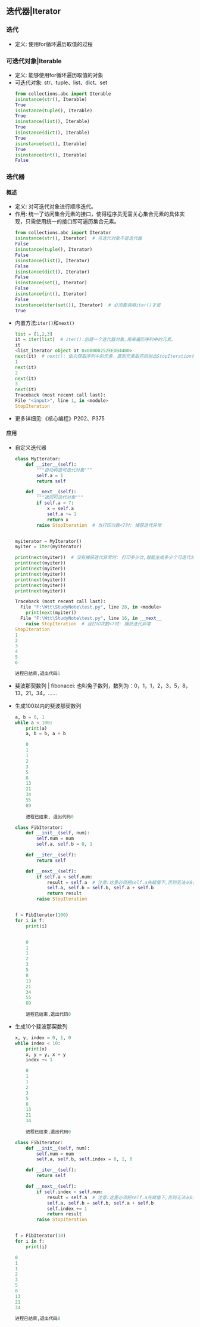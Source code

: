 ## 迭代器|Iterator


### 迭代
- 定义: 使用for循环遍历取值的过程


### 可迭代对象|Iterable
- 定义: 能够使用for循环遍历取值的对象
- 可迭代对象: str、tuple、list、dict、set 
    ```python
    from collections.abc import Iterable
    isinstance(str(), Iterable)  
    True
    isinstance(tuple(), Iterable)   
    True
    isinstance(list(), Iterable)   
    True
    isinstance(dict(), Iterable)   
    True
    isinstance(set(), Iterable)   
    True
    isinstance(int(), Iterable)   
    False
    ```
 
### 迭代器
#### 概述
- 定义: 对可迭代对象进行顺序迭代。
- 作用: 统一了访问集合元素的接口，使得程序员无需关心集合元素的具体实现，只需使用统一的接口即可遍历集合元素。
    ```python
    from collections.abc import Iterator
    isinstance(str(), Iterator)  # 可迭代对象不是迭代器
    False
    isinstance(tuple(), Iterator)
    False
    isinstance(list(), Iterator)
    False
    isinstance(dict(), Iterator)
    False
    isinstance(set(), Iterator)
    False
    isinstance(int(), Iterator)
    False
    isinstance(iter(set()), Iterator)  # 必须要调用iter()才是
    True
    ```
- 内置方法:`iter()`和`next()`
    ```python
    list = [1,2,3]  
    it = iter(list)  # iter():创建一个迭代器对象,用来遍历序列中的元素。
    it
    <list_iterator object at 0x00000252EEDB4400>
    next(it)  # next(): 依次获取序列中的元素，直到元素取完则抛出StopIteration异常。
    1
    next(it)
    2
    next(it)
    3
    next(it)
    Traceback (most recent call last):   
    File "<input>", line 1, in <module>
    StopIteration
    ```
- 更多详细见:《核心编程》P202、P375 


#### 应用

- 自定义迭代器 
    ```python 
    class MyIterator:
        def __iter__(self):
            """自动构造可迭代对象"""
            self.a = 1
            return self
    
        def __next__(self):
            """返回可迭代对象"""
            if self.a < 7:
                x = self.a
                self.a += 1
                return x
            raise StopIteration  # 当打印次数<7时: 捕获迭代异常
    
    
    myiterator = MyIterator()
    myiter = iter(myiterator)
    
    print(next(myiter))  # 没有捕获迭代异常时: 打印多少次,就能生成多少个可迭代对象
    print(next(myiter))
    print(next(myiter))
    print(next(myiter))
    print(next(myiter))
    print(next(myiter))
    print(next(myiter))
    ```
    ```python
    Traceback (most recent call last):
      File "F:\Wtt\StudyNote\test.py", line 28, in <module>
        print(next(myiter))
      File "F:\Wtt\StudyNote\test.py", line 16, in __next__
        raise StopIteration  # 当打印次数<7时: 捕获迭代异常
    StopIteration
    1
    2
    3
    4
    5
    6
    
    进程已结束,退出代码1
    ```
  
- 斐波那契数列 | fibonacei: 也叫兔子数列，数列为：0，1，1，2，3，5，8，13，21，34，……   

- 生成100以内的斐波那契数列 
    ```python
    a, b = 0, 1
    while a < 100:
        print(a)
        a, b = b, a + b
    ``` 
    ```python 
        0
        1
        1
        2
        3
        5
        8
        13
        21
        34
        55
        89
        
        进程已结束, 退出代码0
    ``` 
    ```python
    class FibIterator:
        def __init__(self, num):
            self.num = num
            self.a, self.b = 0, 1
    
        def __iter__(self):
            return self
    
        def __next__(self):
            if self.a < self.num:
                result = self.a  # 注意:这里必须把self.a先赋值下,否则无法从0开始计数
                self.a, self.b = self.b, self.a + self.b
                return result
            raise StopIteration
    
    
    f = FibIterator(100)
    for i in f:
        print(i)
    ```  
    ```python
    
        0
        1
        1
        2
        3
        5
        8
        13
        21
        34
        55
        89
        
        进程已结束,退出代码0
    ```
 
- 生成10个斐波那契数列
    ```python
    x, y, index = 0, 1, 0
    while index < 10:
        print(x)
        x, y = y, x + y
        index += 1
    ``` 
    ```python
        0
        1
        1
        2
        3
        5
        8
        13
        21
        34
        
        进程已结束,退出代码0
    ```
    ```python
    class FibIterator:
        def __init__(self, num):
            self.num = num
            self.a, self.b, self.index = 0, 1, 0
    
        def __iter__(self):
            return self
    
        def __next__(self):
            if self.index < self.num:
                result = self.a  # 注意:这里必须把self.a先赋值下,否则无法从0开始计数
                self.a, self.b = self.b, self.a + self.b
                self.index += 1
                return result
            raise StopIteration
    
    
    f = FibIterator(10)
    for i in f:
        print(i)
    ```  
    ```python
    0
    1
    1
    2
    3
    5
    8
    13
    21
    34
     
    进程已结束,退出代码0
    ```
  


 
